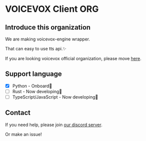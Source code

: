 # VOICEVOX Client ORG
	 
## Introduce this organization
We are making voicevox-engine wrapper.

That can easy to use tts api.✨

If you are looking voicevox official organization, please move [here](https://github.com/VOICEVOX/).
	 
## Support language
- [x] Python - Onboard🛫
- [ ] Rust - Now developing🚧
- [ ] TypeScript/JavaScript - Now developing🚧

## Contact
If you need help, please join [our discord server](https://discord.gg/pVW4W4HaX8).
	 
Or make an issue!
